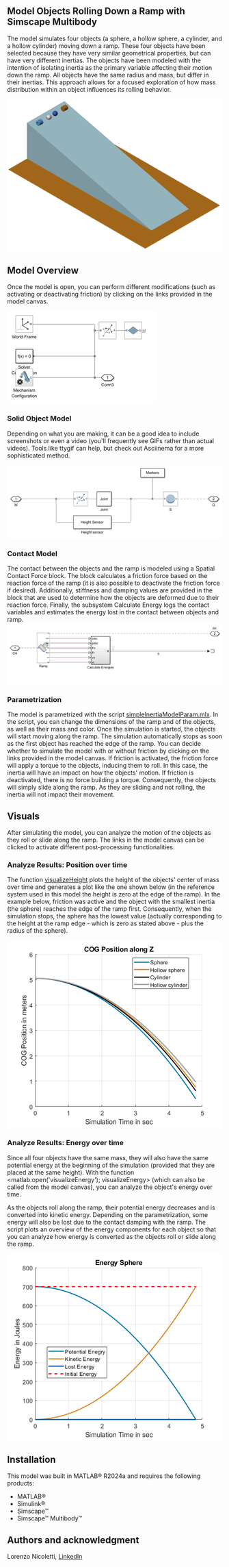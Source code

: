 ## Model Objects Rolling Down a Ramp with Simscape Multibody
The model simulates four objects (a sphere, a hollow sphere, a cylinder, and a hollow cylinder) moving down a ramp. These four objects have been selected because they have very similar geometrical properties, but can have very different inertias. The objects have been modeled with the intention of isolating inertia as the primary variable affecting their motion down the ramp. All objects have the same radius and mass, but differ in their inertias. This approach allows for a focused exploration of how mass distribution within an object influences its rolling behavior.

![Model Overview](overview/html/modelISOImage.png)


## Model Overview
 Once the model is open, you can perform different modifications (such as activating or deactivating friction) by clicking on the links provided in the model canvas.

![Model Overview](overview/html/simpleInertiaModelOverview_01.png)

### Solid Object Model
Depending on what you are making, it can be a good idea to include screenshots or even a video (you'll frequently see GIFs rather than actual videos). Tools like ttygif can help, but check out Asciinema for a more sophisticated method.

![Solid Model](overview/html/simpleInertiaModelOverview_02.png)

### Contact Model
The contact between the objects and the ramp is modeled using a Spatial Contact Force block. The block calculates a friction force based on the reaction force of the ramp (it is also possible to deactivate the friction force if desired). Additionally, stiffness and damping values are provided in the block that are used to determine how the objects are deformed due to their reaction force. Finally, the subsystem Calculate Energy logs the contact variables and estimates the energy lost in the contact between objects and ramp.
![Contact Model](overview/html/simpleInertiaModelOverview_03.png)

### Parametrization
The model is parametrized with the script [simpleInertiaModelParam.mlx](scripts/simpleInertiaModelParam.mlx). In the script, you can change the dimensions of the ramp and of the objects, as well as their mass and color. Once the simulation is started, the objects will start moving along the ramp. The simulation automatically stops as soon as the first object has reached the edge of the ramp. You can decide whether to simulate the model with or without friction by clicking on the links provided in the model canvas. If friction is activated, the friction force will apply a torque to the objects, inducing them to roll. In this case, the inertia will have an impact on how the objects' motion. If friction is deactivated, there is no force building a torque. Consequently, the objects will simply slide along the ramp. As they are sliding and not rolling, the inertia will not impact their movement.

## Visuals
After simulating the model, you can analyze the motion of the objects as they roll or slide along the ramp. The links in the model canvas can be clicked to activate different post-processing functionalities.

### Analyze Results: Position over time
The function [visualizeHeight](scripts/visualizeHeight.m) plots the height of the objects' center of mass over time and generates a plot like the one shown below (in the reference system used in this model the height is zero at the edge of the ramp). In the example below, friction was active and the object with the smallest inertia (the sphere) reaches the edge of the ramp first. Consequently, when the simulation stops, the sphere has the lowest value (actually corresponding to the height at the ramp edge - which is zero as stated above - plus the radius of the sphere).

![Height over time](overview/html/simpleInertiaModelOverview_04.png)

### Analyze Results: Energy over time
Since all four objects have the same mass, they will also have the same potential energy at the beginning of the simulation (provided that they are placed at the same height). With the function <matlab:open('visualizeEnergy'); visualizeEnergy> (which can also be called from the model canvas), you can analyze the object's energy over time.

As the objects roll along the ramp, their potential energy decreases and is converted into kinetic energy. Depending on the parametrization, some energy will also be lost due to the contact damping with the ramp. The script plots an overview of the energy components for each object so that you can analyze how energy is converted as the objects roll or slide along the ramp.

![Energy over time](overview/html/simpleInertiaModelOverview_05.png)

## Installation
This model was built in MATLAB&reg; R2024a and requires the following products:
- MATLAB&reg;
- Simulink&reg;
- Simscape&trade;
- Simscape&trade; Multibody&trade;

## Authors and acknowledgment
Lorenzo Nicoletti, [LinkedIn](https://www.linkedin.com/in/lorenzonicolettiphd/)

